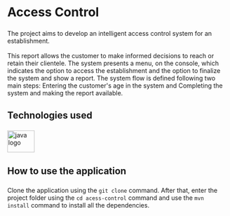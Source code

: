 <h1 align="left">Access Control</h1>

###

<p align="left">The project aims to develop an intelligent access control system for an establishment.<br><br>This report allows the customer to make informed decisions to reach or retain their clientele. The system presents a menu, on the console, which indicates the option to access the establishment and the option to finalize the system and show a report. The system flow is defined following two main steps: Entering the customer's age in the system and Completing the system and making the report available.</p>

###

<h2 align="left">Technologies used</h2>

###

<div align="left">
  <img src="https://cdn.jsdelivr.net/gh/devicons/devicon/icons/java/java-original.svg" height="50" width="62" alt="java logo"  />
</div>

###

<h2 align="left">How to use the application</h2>

###

Clone the application using the `git clone` command. After that, enter the project folder using the `cd acess-control` command and use the `mvn install` command to install all the dependencies.

###
